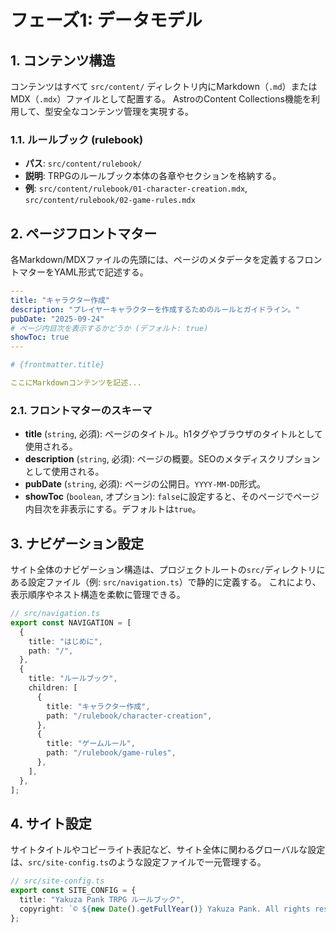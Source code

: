 # フェーズ1: データモデル

## 1. コンテンツ構造

コンテンツはすべて `src/content/` ディレクトリ内にMarkdown（`.md`）またはMDX（`.mdx`）ファイルとして配置する。
AstroのContent Collections機能を利用して、型安全なコンテンツ管理を実現する。

### 1.1. ルールブック (rulebook)

- **パス**: `src/content/rulebook/`
- **説明**: TRPGのルールブック本体の各章やセクションを格納する。
- **例**: `src/content/rulebook/01-character-creation.mdx`, `src/content/rulebook/02-game-rules.mdx`

## 2. ページフロントマター

各Markdown/MDXファイルの先頭には、ページのメタデータを定義するフロントマターをYAML形式で記述する。

```yaml
---
title: "キャラクター作成"
description: "プレイヤーキャラクターを作成するためのルールとガイドライン。"
pubDate: "2025-09-24"
# ページ内目次を表示するかどうか (デフォルト: true)
showToc: true
---

# {frontmatter.title}

ここにMarkdownコンテンツを記述...
```

### 2.1. フロントマターのスキーマ

- **title** (`string`, 必須): ページのタイトル。h1タグやブラウザのタイトルとして使用される。
- **description** (`string`, 必須): ページの概要。SEOのメタディスクリプションとして使用される。
- **pubDate** (`string`, 必須): ページの公開日。`YYYY-MM-DD`形式。
- **showToc** (`boolean`, オプション): `false`に設定すると、そのページでページ内目次を非表示にする。デフォルトは`true`。

## 3. ナビゲーション設定

サイト全体のナビゲーション構造は、プロジェクトルートの`src/`ディレクトリにある設定ファイル（例: `src/navigation.ts`）で静的に定義する。
これにより、表示順序やネスト構造を柔軟に管理できる。

```typescript
// src/navigation.ts
export const NAVIGATION = [
  {
    title: "はじめに",
    path: "/",
  },
  {
    title: "ルールブック",
    children: [
      {
        title: "キャラクター作成",
        path: "/rulebook/character-creation",
      },
      {
        title: "ゲームルール",
        path: "/rulebook/game-rules",
      },
    ],
  },
];
```

## 4. サイト設定

サイトタイトルやコピーライト表記など、サイト全体に関わるグローバルな設定は、`src/site-config.ts`のような設定ファイルで一元管理する。

```typescript
// src/site-config.ts
export const SITE_CONFIG = {
  title: "Yakuza Pank TRPG ルールブック",
  copyright: `© ${new Date().getFullYear()} Yakuza Pank. All rights reserved.`,
};
```
